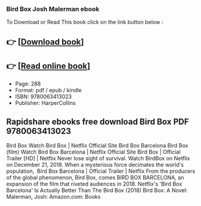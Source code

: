 ### Bird Box Josh Malerman ebook

To Download or Read This book click on the link button below :

## 👉  [**[Download book](http://ebooksharez.info/download.php?group=book&from=github.com&id=717440&lnk=1063 "Download book")**]

## 👉  [**[Read online book](http://ebooksharez.info/download.php?group=book&from=github.com&id=717440&lnk=1063 "Read online book")**]


* Page: 288
* Format: pdf / epub / kindle
* ISBN: 9780063413023
* Publisher: HarperCollins



## Rapidshare ebooks free download Bird Box PDF 9780063413023



 Bird Box 
 Watch Bird Box | Netflix Official Site 
 Bird Box Barcelona 
 Bird Box (film) 
 Watch Bird Box Barcelona | Netflix Official Site 
 Bird Box | Official Trailer [HD] | Netflix Never lose sight of survival. Watch BirdBox on Netflix on December 21, 2018. When a mysterious force decimates the world&#039;s population, 
 Bird Box Barcelona | Official Trailer | Netflix From the producers of the global phenomenon, Bird Box, comes BIRD BOX BARCELONA, an expansion of the film that riveted audiences in 2018.
 Netflix&#039;s &#039;Bird Box Barcelona&#039; Is Actually Better Than The 
 Bird Box (2018) 
 Bird Box: A Novel: Malerman, Josh: Amazon.com: Books 





